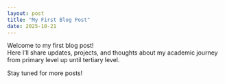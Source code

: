 ```yaml
---
layout: post
title: "My First Blog Post"
date: 2025-10-21
---
```


Welcome to my first blog post!  
Here I’ll share updates, projects, and thoughts about my academic journey from primary level up until tertiary level.

Stay tuned for more posts!
